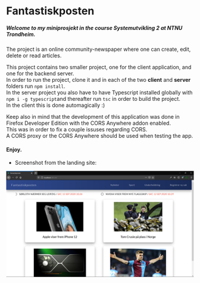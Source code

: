 # Fantastiskposten

##### Welcome to my **miniprosjekt** in the course *Systemutvikling 2* at NTNU Trondheim.<br/>
The project is an online community-newspaper where one can create, edit, delete or read articles.<br/>

This project contains two smaller project, one for the client application, and one for the backend server.<br/>
In order to run the project, clone it and in each of the two **client** and **server** folders run `npm install`.<br/>
In the server project you also have to have Typescript installed globally with `npm i -g typescript`and thereafter run `tsc` in order to build the project.<br/>
In the client this is done automagically :)</br>

Keep also in mind that the development of this application was done in
Firefox Developer Edition with the CORS Anywhere addon enabled.</br>
This was in order to fix a couple issuses regarding CORS.</br>
A CORS proxy or the CORS Anywhere should be used when testing the app.</br>

#### Enjoy.

- Screenshot from the landing site: 

![Image from Fantastiskposten](https://github.com/SveinJH/fantastiskposten/blob/master/fantastiskposten.PNG)
